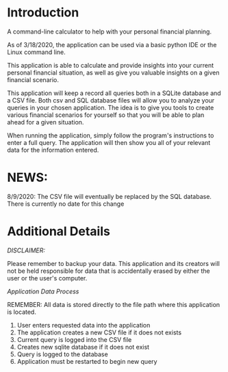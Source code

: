 # Introduction

A command-line calculator to help with your personal financial planning.

As of 3/18/2020, the application can be used via a basic python IDE or the Linux command line.

This application is able to calculate and provide insights into your current personal financial situation, as well as give you valuable insights on a given financial scenario.

This application will keep a record all queries both in a SQLite database and a CSV file. Both csv and SQL database files will allow you to analyze your queries in your chosen application. The idea is to give you tools to create various financial scenarios for yourself so that you will be able to plan ahead for a given situation.

When running the application, simply follow the program's instructions to enter a full query. The application will then show you all of your relevant data for the information entered.

# NEWS:

8/9/2020: The CSV file will eventually be replaced by the SQL database. There is currently no date for this change

# Additional Details

*DISCLAIMER:*

Please remember to backup your data. This application and its creators will not be held responsible for data that is accidentally erased by either the user or the user's computer.

*Application Data Process*

REMEMBER: All data is stored directly to the file path where this application is located.

1. User enters requested data into the application
2. The application creates a new CSV file if it does not exists
3. Current query is logged into the CSV file
4. Creates new sqlite database if it does not exist
5. Query is logged to the database
6. Application must be restarted to begin new query

